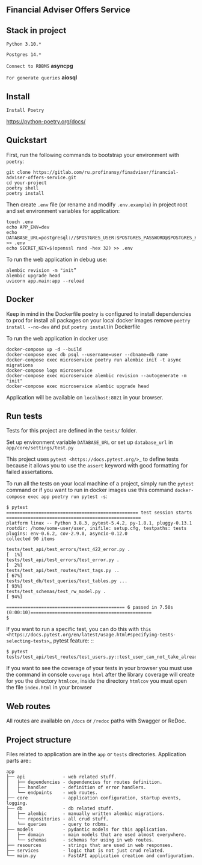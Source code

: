 Financial Adviser Offers Service
----------

Stack in project
----------

`Python 3.10.*`

`Postgres 14.*`

``Сonnect to RDBMS``
**asyncpg**

``For generate queries``
**aiosql**

Install
----------
``Install Poetry``

https://python-poetry.org/docs/

Quickstart
----------

First, run the following commands to bootstrap your environment with ``poetry``:

    git clone https://gitlab.com/ru.profinansy/finadviser/financial-adviser-offers-service.git
    cd your-project
    poetry shell
    poetry install

Then create ``.env`` file (or rename and modify ``.env.example``) in project root and set environment variables for application:

    touch .env
    echo APP_ENV=dev
    echo DATABASE_URL=postgresql://$POSTGRES_USER:$POSTGRES_PASSWORD@$POSTGRES_HOST:$POSTGRES_PORT/$POSTGRES_DB >> .env
    echo SECRET_KEY=$(openssl rand -hex 32) >> .env

To run the web application in debug use:

    alembic revision -m "init”
    alembic upgrade head
    uvicorn app.main:app --reload

Docker
----------
Keep in mind in the Dockerfile poetry is configured to install dependencies
to prod for install all packages on your local docker images remove ``poetry install --no-dev``
and put ``poetry install``in Dockerfile

To run the web application in docker use:

    docker-compose up -d --build
    docker-compose exec db psql --username=user --dbname=db_name
    docker-compose exec microservice poetry run alembic init -t async migrations
    docker-compose logs microservice
    docker-compose exec microservice alembic revision --autogenerate -m "init"
    docker-compose exec microservice alembic upgrade head

Application will be available on ``localhost:8021`` in your browser.

Run tests
---------

Tests for this project are defined in the ``tests/`` folder.

Set up environment variable ``DATABASE_URL`` or set up ``database_url`` in ``app/core/settings/test.py``

This project uses `pytest <https://docs.pytest.org/>`_ to define tests because it allows you to
use the ``assert`` keyword with good formatting for failed assertations.

To run all the tests on your local machine of a project, simply run the ``pytest`` command
or if you want to run in docker images use this command
``docker-compose exec app poetry run pytest -s``:

    $ pytest
    ================================================= test session starts ==================================================
    platform linux -- Python 3.8.3, pytest-5.4.2, py-1.8.1, pluggy-0.13.1
    rootdir: /home/some-user/user, inifile: setup.cfg, testpaths: tests
    plugins: env-0.6.2, cov-2.9.0, asyncio-0.12.0
    collected 90 items

    tests/test_api/test_errors/test_422_error.py .                                                                   [  1%]
    tests/test_api/test_errors/test_error.py .                                                                       [  2%]
    tests/test_api/test_routes/test_tags.py ..                                                                       [ 67%]
    tests/test_db/test_queries/test_tables.py ...                                                                    [ 93%]
    tests/test_schemas/test_rw_model.py .                                                                            [ 94%]

    ============================================ 6 passed in 7.50s (0:00:10)=============================================
    $

If you want to run a specific test, you can do this with `this
<https://docs.pytest.org/en/latest/usage.html#specifying-tests-selecting-tests>`_ pytest feature: ::

    $ pytest tests/test_api/test_routes/test_users.py::test_user_can_not_take_already_used_credentials

If you want to see the coverage of your tests in your browser you must use the command in console `coverage html` after the
library coverage will create for you the directory `htmlcov`, inside the directory `htmlcov` you must open the file `index.html` in your browser

Web routes
----------

All routes are available on ``/docs`` or ``/redoc`` paths with Swagger or ReDoc.

Project structure
-----------------

Files related to application are in the ``app`` or ``tests`` directories.
Application parts are::

    app
    ├── api              - web related stuff.
    │   ├── dependencies - dependencies for routes definition.
    │   ├── handler      - definition of error handlers.
    │   └── endpoints    - web routes.
    ├── core             - application configuration, startup events, logging.
    ├── db               - db related stuff.
    │   ├── alembic      - manually written alembic migrations.
    │   └── repositories - all crud stuff.
    │   └── queries      - query to rdbms.
    ├── models           - pydantic models for this application.
    │   ├── domain       - main models that are used almost everywhere.
    │   └── schemas      - schemas for using in web routes.
    ├── resources        - strings that are used in web responses.
    ├── services         - logic that is not just crud related.
    └── main.py          - FastAPI application creation and configuration.
